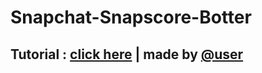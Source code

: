 # Snapchat-Snapscore-Botter

## Tutorial : [click here](https://www.youtube.com/watch?v=-ZVj913gJ_k) | made by [@user](https://www.youtube.com/@SootGizmo/videos) 


